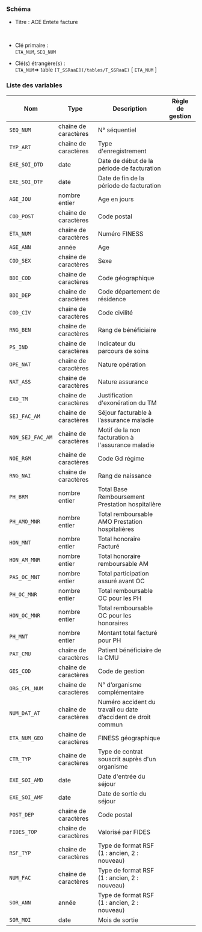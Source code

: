 ### Schéma


- Titre : ACE Entete facture
<br />


- Clé primaire : <br />`ETA_NUM`, `SEQ_NUM`<br />


- Clé(s) étrangère(s) : <br />
`ETA_NUM`=> table `[T_SSRaaE](/tables/T_SSRaaE)` [ `ETA_NUM` ]<br />

 
### Liste des variables

Nom | Type | Description | Règle de gestion
-|-|-|-
`SEQ_NUM`| chaîne de caractères |N° séquentiel||
`TYP_ART`| chaîne de caractères |Type d'enregistrement||
`EXE_SOI_DTD`| date |Date de début de la période de facturation||
`EXE_SOI_DTF`| date |Date de fin de la période de facturation||
`AGE_JOU`| nombre entier |Age en jours||
`COD_POST`| chaîne de caractères |Code postal||
`ETA_NUM`| chaîne de caractères |Numéro FINESS||
`AGE_ANN`| année |Age||
`COD_SEX`| chaîne de caractères |Sexe ||
`BDI_COD`| chaîne de caractères |Code géographique||
`BDI_DEP`| chaîne de caractères |Code département de résidence||
`COD_CIV`| chaîne de caractères |Code civilité ||
`RNG_BEN`| chaîne de caractères |Rang de bénéficiaire||
`PS_IND`| chaîne de caractères |Indicateur du parcours de soins||
`OPE_NAT`| chaîne de caractères |Nature opération ||
`NAT_ASS`| chaîne de caractères |Nature assurance ||
`EXO_TM`| chaîne de caractères |Justification d'exonération du TM ||
`SEJ_FAC_AM`| chaîne de caractères |Séjour facturable à l’assurance maladie||
`NON_SEJ_FAC_AM`| chaîne de caractères |Motif de la non facturation à l'assurance maladie||
`NOE_RGM`| chaîne de caractères |Code Gd régime ||
`RNG_NAI`| chaîne de caractères |Rang de naissance||
`PH_BRM`| nombre entier |Total Base Remboursement Prestation hospitalière ||
`PH_AMO_MNR`| nombre entier |Total remboursable AMO Prestation hospitalières ||
`HON_MNT`| nombre entier |Total honoraire Facturé ||
`HON_AM_MNR`| nombre entier |Total honoraire remboursable AM ||
`PAS_OC_MNT`| nombre entier |Total participation assuré avant OC ||
`PH_OC_MNR`| nombre entier |Total remboursable OC pour les PH ||
`HON_OC_MNR`| nombre entier |Total remboursable OC pour les honoraires ||
`PH_MNT`| nombre entier |Montant total facturé pour PH ||
`PAT_CMU`| chaîne de caractères |Patient bénéficiaire de la CMU||
`GES_COD`| chaîne de caractères |Code de gestion||
`ORG_CPL_NUM`| chaîne de caractères |N° d’organisme complémentaire||
`NUM_DAT_AT`| chaîne de caractères |Numéro accident du travail ou date d’accident de droit commun||
`ETA_NUM_GEO`| chaîne de caractères |FINESS géographique||
`CTR_TYP`| chaîne de caractères |Type de contrat souscrit auprès d'un organisme||
`EXE_SOI_AMD`| date |Date d'entrée du séjour||
`EXE_SOI_AMF`| date |Date de sortie du séjour||
`POST_DEP`| chaîne de caractères |Code postal||
`FIDES_TOP`| chaîne de caractères |Valorisé par FIDES||
`RSF_TYP`| chaîne de caractères |Type de format RSF (1 : ancien, 2 : nouveau)||
`NUM_FAC`| chaîne de caractères |Type de format RSF (1 : ancien, 2 : nouveau)||
`SOR_ANN`| année |Type de format RSF (1 : ancien, 2 : nouveau)||
`SOR_MOI`| date |Mois de sortie||